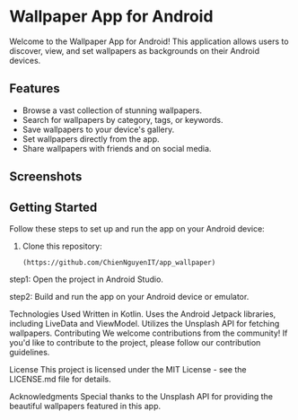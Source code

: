 
# Wallpaper App for Android

Welcome to the Wallpaper App for Android! This application allows users to discover, view, and set wallpapers as backgrounds on their Android devices.

## Features

- Browse a vast collection of stunning wallpapers.
- Search for wallpapers by category, tags, or keywords.
- Save wallpapers to your device's gallery.
- Set wallpapers directly from the app.
- Share wallpapers with friends and on social media.

## Screenshots


## Getting Started

Follow these steps to set up and run the app on your Android device:

1. Clone this repository:

   ```shell
   (https://github.com/ChienNguyenIT/app_wallpaper)

step1: Open the project in Android Studio.

step2: Build and run the app on your Android device or emulator.

Technologies Used
Written in Kotlin.
Uses the Android Jetpack libraries, including LiveData and ViewModel.
Utilizes the Unsplash API for fetching wallpapers.
Contributing
We welcome contributions from the community! If you'd like to contribute to the project, please follow our contribution guidelines.

License
This project is licensed under the MIT License - see the LICENSE.md file for details.

Acknowledgments
Special thanks to the Unsplash API for providing the beautiful wallpapers featured in this app.
